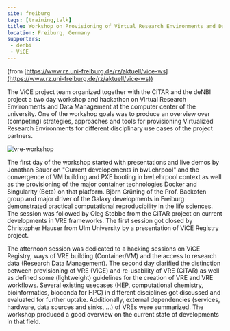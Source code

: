 ```yaml
---
site: freiburg
tags: [training,talk]
title: Workshop on Provisioning of Virtual Research Environments and Data Management
location: Freiburg, Germany
supporters:
 - denbi
 - ViCE
---
```


(from [https://www.rz.uni-freiburg.de/rz/aktuell/vice-ws](https://www.rz.uni-freiburg.de/rz/aktuell/vice-ws))

The ViCE project team organized together with the CiTAR and the deNBI project
a two day workshop and hackathon on Virtual Research Environments and Data Management
at the computer center of the university. One of the workshop goals was to produce an
overview over (competing) strategies, approaches and tools for
provisioning Virtualized Research Environments for different disciplinary use
cases of the project partners.

![vre-workshop](https://www.rz.uni-freiburg.de/rz/aktuell/vice-ws/image_mini)

The first day of the workshop started with presentations and live demos
by Jonathan Bauer on "Current developements in bwLehrpool" and the convergence
of VM building and PXE booting in bwLehrpool context as well as the provisioning
of the major container technologies Docker and Singularity (Beta) on that platform.
Björn Grüning of the Prof. Backofen group and major driver of the Galaxy developments
in Freiburg demonstrated practical computational reproducibility in the life sciences.
The session was followed by Oleg Stobbe from the CiTAR project on current developments in VRE frameworks.
The first session got closed by Christopher Hauser from Ulm University by a presentation of ViCE Registry project.

The afternoon session was dedicated to a hacking sessions on ViCE Registry,
ways of VRE building (Container/VM) and the access to research data (Research Data Management).
The second day clarified the distinction between provisioning of VRE (ViCE)
and re-usability of VRE (CiTAR) as well as defined some (lightweight) guidelines
for the creation of VRE and VRE workflows. Several existing usecases
(HEP, computational chemistry, bioinformatics, bioconda for HPC) in
different disciplines got discussed and evaluated for further uptake.
Additionally, external dependencies (services, hardware, data sources and sinks, ...)
of VREs were summarized. The workshop produced a good overview on the current state of developments in that field.
